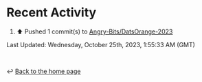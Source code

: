 # Recent Activity

<!--RECENT_ACTIVITY:start-->
1. ⬆️ Pushed 1 commit(s) to [Angry-Bits/DatsOrange-2023](https://github.com/Angry-Bits/DatsOrange-2023)<br>
<!--RECENT_ACTIVITY:end-->

<!--RECENT_ACTIVITY:last_update-->
Last Updated: Wednesday, October 25th, 2023, 1:55:33 AM (GMT)
<!--RECENT_ACTIVITY:last_update_end-->

<br>

↩️ [Back to the home page](/README.md)
